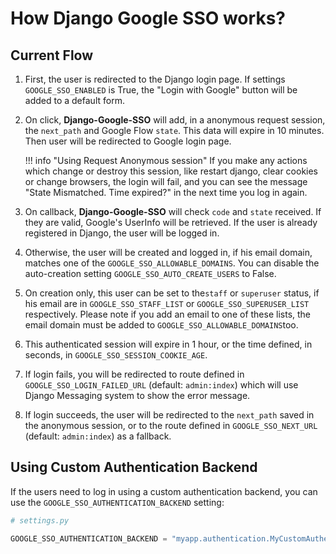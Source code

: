 # How Django Google SSO works?

## Current Flow

1. First, the user is redirected to the Django login page. If settings `GOOGLE_SSO_ENABLED` is True, the
"Login with Google" button will be added to a default form.

2. On click, **Django-Google-SSO** will add, in a anonymous request session, the `next_path` and Google Flow `state`.
This data will expire in 10 minutes. Then user will be redirected to Google login page.

    !!! info "Using Request Anonymous session"
        If you make any actions which change or destroy this session, like restart django, clear cookies or change
        browsers, the login will fail, and you can see the message "State Mismatched. Time expired?" in the next time
        you log in again.

3. On callback, **Django-Google-SSO** will check `code` and `state` received. If they are valid,
Google's UserInfo will be retrieved. If the user is already registered in Django, the user
will be logged in.

4. Otherwise, the user will be created and logged in, if his email domain,
matches one of the `GOOGLE_SSO_ALLOWABLE_DOMAINS`. You can disable the auto-creation setting `GOOGLE_SSO_AUTO_CREATE_USERS`
to False.

5. On creation only, this user can be set to the`staff` or `superuser` status, if his email are in `GOOGLE_SSO_STAFF_LIST` or
`GOOGLE_SSO_SUPERUSER_LIST` respectively. Please note if you add an email to one of these lists, the email domain
must be added to `GOOGLE_SSO_ALLOWABLE_DOMAINS`too.

6. This authenticated session will expire in 1 hour, or the time defined, in seconds, in `GOOGLE_SSO_SESSION_COOKIE_AGE`.

7.  If login fails, you will be redirected to route defined in `GOOGLE_SSO_LOGIN_FAILED_URL` (default: `admin:index`)
which will use Django Messaging system to show the error message.

8. If login succeeds, the user will be redirected to the `next_path` saved in the anonymous session, or to the route
defined in `GOOGLE_SSO_NEXT_URL` (default: `admin:index`) as a fallback.

## Using Custom Authentication Backend

If the users need to log in using a custom authentication backend, you can use the `GOOGLE_SSO_AUTHENTICATION_BACKEND`
setting:

```python
# settings.py

GOOGLE_SSO_AUTHENTICATION_BACKEND = "myapp.authentication.MyCustomAuthenticationBackend"
```
